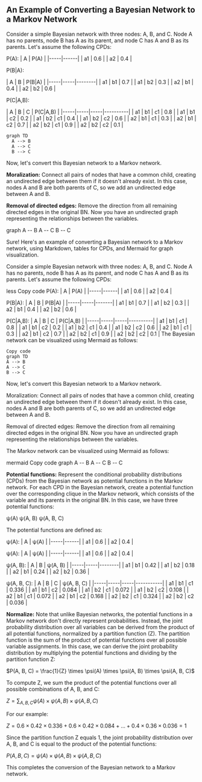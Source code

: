 ## An Example of Converting a Bayesian Network to a Markov Network

Consider a simple Bayesian network with three nodes: A, B, and C. Node A has no parents, node B has A as its parent, and node C has A and B as its parents. Let's assume the following CPDs:

P(A):
|  A  | P(A) |
|-----|------|
|  a1 |  0.6 |
|  a2 |  0.4 |

P(B|A):

|  A  |  B  | P(B|A) |
|-----|-----|--------|
|  a1 |  b1 |   0.7  |
|  a1 |  b2 |   0.3  |
|  a2 |  b1 |   0.4  |
|  a2 |  b2 |   0.6  |

P(C|A,B):

|  A  |  B  |  C  | P(C|A,B) |
|-----|-----|-----|----------|
|  a1 |  b1 |  c1 |    0.8   |
|  a1 |  b1 |  c2 |    0.2   |
|  a1 |  b2 |  c1 |    0.4   |
|  a1 |  b2 |  c2 |    0.6   |
|  a2 |  b1 |  c1 |    0.3   |
|  a2 |  b1 |  c2 |    0.7   |
|  a2 |  b2 |  c1 |    0.9   |
|  a2 |  b2 |  c2 |    0.1   |

```mermaid
graph TD
  A --> B
  A --> C
  B --> C
```

Now, let's convert this Bayesian network to a Markov network.

**Moralization:** Connect all pairs of nodes that have a common child, creating an undirected edge between them if it doesn't already exist. In this case, nodes A and B are both parents of C, so we add an undirected edge between A and B.

**Removal of directed edges:** Remove the direction from all remaining directed edges in the original BN. Now you have an undirected graph representing the relationships between the variables.

graph
A -- B
A -- C
B -- C

Sure! Here's an example of converting a Bayesian network to a Markov network, using Markdown, tables for CPDs, and Mermaid for graph visualization.

Consider a simple Bayesian network with three nodes: A, B, and C. Node A has no parents, node B has A as its parent, and node C has A and B as its parents. Let's assume the following CPDs:

less
Copy code
P(A):
|  A  | P(A) |
|-----|------|
|  a1 |  0.6 |
|  a2 |  0.4 |

P(B|A):
|  A  |  B  | P(B|A) |
|-----|-----|-------|
|  a1 |  b1 |   0.7  |
|  a1 |  b2 |   0.3  |
|  a2 |  b1 |   0.4  |
|  a2 |  b2 |   0.6  |

P(C|A,B):
|  A  |  B  |  C  | P(C|A,B) |
|-----|-----|-----|----------|
|  a1 |  b1 |  c1 |    0.8   |
|  a1 |  b1 |  c2 |    0.2   |
|  a1 |  b2 |  c1 |    0.4   |
|  a1 |  b2 |  c2 |    0.6   |
|  a2 |  b1 |  c1 |    0.3   |
|  a2 |  b1 |  c2 |    0.7   |
|  a2 |  b2 |  c1 |    0.9   |
|  a2 |  b2 |  c2 |    0.1   |
The Bayesian network can be visualized using Mermaid as follows:

```mermaid
Copy code
graph TD
A --> B
A --> C
B --> C
```
Now, let's convert this Bayesian network to a Markov network.

Moralization: Connect all pairs of nodes that have a common child, creating an undirected edge between them if it doesn't already exist. In this case, nodes A and B are both parents of C, so we add an undirected edge between A and B.

Removal of directed edges: Remove the direction from all remaining directed edges in the original BN. Now you have an undirected graph representing the relationships between the variables.

The Markov network can be visualized using Mermaid as follows:

mermaid
Copy code
graph
A -- B
A -- C
B -- C

**Potential functions:** Represent the conditional probability distributions (CPDs) from the Bayesian network as potential functions in the Markov network. For each CPD in the Bayesian network, create a potential function over the corresponding clique in the Markov network, which consists of the variable and its parents in the original BN. In this case, we have three potential functions:

ψ(A)
ψ(A, B)
ψ(A, B, C)

The potential functions are defined as:

ψ(A):
|  A  | ψ(A) |
|-----|------|
|  a1 |  0.6 |
|  a2 |  0.4 |

ψ(A):
|  A  | ψ(A) |
|-----|------|
|  a1 |  0.6 |
|  a2 |  0.4 |

ψ(A, B):
|  A  |  B  | ψ(A, B) |
|-----|-----|--------|
|  a1 |  b1 |   0.42  |
|  a1 |  b2 |   0.18  |
|  a2 |  b1 |   0.24  |
|  a2 |  b2 |   0.36  |

ψ(A, B, C):
|  A  |  B  |  C  | ψ(A, B, C) |
|-----|-----|-----|-----------|
|  a1 |  b1 |  c1 |    0.336   |
|  a1 |  b1 |  c2 |    0.084   |
|  a1 |  b2 |  c1 |    0.072   |
|  a1 |  b2 |  c2 |    0.108   |
|  a2 |  b1 |  c1 |    0.072   |
|  a2 |  b1 |  c2 |    0.168   |
|  a2 |  b2 |  c1 |    0.324   |
|  a2 |  b2 |  c2 |    0.036   |

**Normalize:** Note that unlike Bayesian networks, the potential functions in a Markov network don't directly represent probabilities. Instead, the joint probability distribution over all variables can be derived from the product of all potential functions, normalized by a partition function (Z). The partition function is the sum of the product of potential functions over all possible variable assignments.
In this case, we can derive the joint probability distribution by multiplying the potential functions and dividing by the partition function Z:

$P(A, B, C) = \frac{1}{Z} \times \psi(A) \times \psi(A, B) \times \psi(A, B, C)$

To compute Z, we sum the product of the potential functions over all possible combinations of A, B, and C:

$Z = \sum_{A, B, C} \psi(A) \times \psi(A, B) \times \psi(A, B, C)$

For our example:

$Z = 0.6 \times 0.42 \times 0.336 + 0.6 \times 0.42 \times 0.084 + ... + 0.4 \times 0.36 \times 0.036 = 1$

Since the partition function Z equals 1, the joint probability distribution over A, B, and C is equal to the product of the potential functions:

$P(A, B, C) = \psi(A) \times \psi(A, B) \times \psi(A, B, C)$

This completes the conversion of the Bayesian network to a Markov network.
